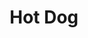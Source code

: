 ---
title: Hot Dog
emoji: 🐨
colorFrom: gray
colorTo: pink
sdk: streamlit
sdk_version: 1.41.1
app_file: app.py
pinned: false
---